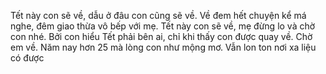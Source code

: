 Tết này con sẽ về, dẫu ở đâu con cũng sẽ về.
Về đem hết chuyện kể má nghe, đêm giao thừa vô bếp với mẹ. Tết này con sẽ về, mẹ đừng lo và chờ con nhé. Bởi con hiểu Tết phải bên ai, chỉ khi thấy con được quay về. Chờ em về.
Năm nay hơn 25 mà lòng con như mộng mơ. Vẫn lon ton nơi xa liệu có được